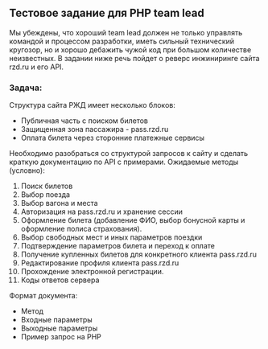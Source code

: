 ## Тестовое задание для PHP team lead

Мы убеждены, что хороший team lead должен не только управлять командой и процессом
разработки, иметь сильный технический кругозор, но и хорошо дебажить чужой код при
большом количестве неизвестных. В задании ниже речь пойдет о реверс инжиниринге сайта
rzd.ru и его API.

### Задача:

Структура сайта РЖД имеет несколько блоков:

- Публичная часть с поиском билетов
- Защищенная зона пассажира - pass.rzd.ru
- Оплата билета через сторонние платежные сервисы

Необходимо разобраться со структурой запросов к сайту и сделать краткую документацию по
API с примерами. Ожидаемые методы (условно):

1. Поиск билетов
1. Выбор поезда
1. Выбор вагона и места
1. Авторизация на pass.rzd.ru и хранение сессии
1. Оформление билета (добавление ФИО, выбор бонусной карты и оформление полиса страхования).
1. Выбор свободных мест и иных параметров поездки
1. Подтверждение параметров билета и переход к оплате
1. Получение купленных билетов для конкретного клиента pass.rzd.ru
1. Редактирование профиля клиента pass.rzd.ru
1. Прохождение электронной регистрации.
1. Коды ответов сервера

Формат документа:

- Метод
- Входные параметры
- Выходные параметры
- Пример запрос на PHP
